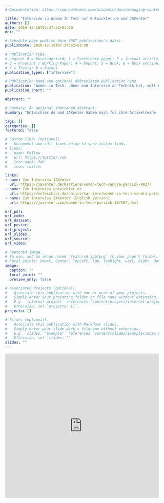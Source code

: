 ```yaml
---
# Documentation: https://sourcethemes.com/academic/docs/managing-content/

title: "Interview zu Woman In Tech auf Entwickler.de und JAXenter"
authors: []
date: 2019-12-18T07:37:52+01:00
doi: ""

# Schedule page publish date (NOT publication's date).
publishDate: 2019-12-19T07:37:52+01:00

# Publication type.
# Legend: 0 = Uncategorized; 1 = Conference paper; 2 = Journal article;
# 3 = Preprint / Working Paper; 4 = Report; 5 = Book; 6 = Book section;
# 7 = Thesis; 8 = Patent
publication_types: ["interview"]

# Publication name and optional abbreviated publication name.
publication: "Women in Tech: „Wenn man Interesse an Technik hat, soll man sich nicht von irrationalen Ratschlägen beirren lassen“"
publication_short: ""

abstract: ""

# Summary. An optional shortened abstract.
summary: "Entwickler.de und JAXenter haben mich für ihre Artikelreihe 'Woman in Tech' interviewt."

tags: []
categories: []
featured: false

# Custom links (optional).
#   Uncomment and edit lines below to show custom links.
# links:
# - name: Follow
#   url: https://twitter.com
#   icon_pack: fab
#   icon: twitter

links:
- name: Zum Interview JAXenter
  url: https://jaxenter.de/karriere/women-tech-sandra-parsick-90277
- name: Zum Interview entwickler.de
  url: https://entwickler.de/online/karriere/women-in-tech-sandra-parsick-579917747.html
- name: Zum Interview JAXenter (English Version)
  url: https://jaxenter.com/women-in-tech-parsick-167507.html

url_pdf:
url_code:
url_dataset:
url_poster:
url_project:
url_slides:
url_source:
url_video:

# Featured image
# To use, add an image named `featured.jpg/png` to your page's folder.
# Focal points: Smart, Center, TopLeft, Top, TopRight, Left, Right, BottomLeft, Bottom, BottomRight.
image:
  caption: ""
  focal_point: ""
  preview_only: false

# Associated Projects (optional).
#   Associate this publication with one or more of your projects.
#   Simply enter your project's folder or file name without extension.
#   E.g. `internal-project` references `content/project/internal-project/index.md`.
#   Otherwise, set `projects: []`.
projects: []

# Slides (optional).
#   Associate this publication with Markdown slides.
#   Simply enter your slide deck's filename without extension.
#   E.g. `slides: "example"` references `content/slides/example/index.md`.
#   Otherwise, set `slides: ""`.
slides: ""
---
```


<iframe src="https://www.linkedin.com/embed/feed/update/urn:li:share:6613156105310740480" allowfullscreen="" title="Eingebetteter Beitrag" width="504" height="472" frameborder="0"></iframe>
